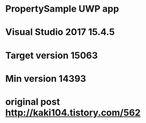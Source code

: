 # PropertySample UWP app
# Visual Studio 2017 15.4.5
# Target version 15063
# Min version 14393
#
# original post http://kaki104.tistory.com/562
